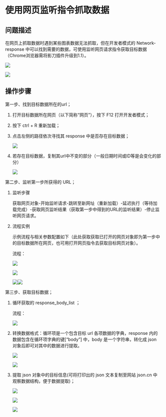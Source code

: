# 使用网页监听指令抓取数据

## 问题描述

在网页上抓取数据时遇到某些图表数据无法抓取，但在开发者模式的 Network-response 中可以找到需要的数据，可使用监听网页请求指令获取目标数据（Chrome浏览器需将影刀插件升级到1.1）。

![](../img/如何使用网页监听指令抓取数据1597643771488-6e08c3fd-1d49-41be-951c-1a80ad4184c5.png)

![](../img/如何使用网页监听指令抓取数据1597643776196-514912ba-d535-4ad2-9bd8-adfc43bf6df5.png)

## 操作步骤

第一步、找到目标数据所在的url；

1. 打开目标数据所在网页（以下简称“网页”），按下 F12 打开开发者模式；

2. 按下 ctrl + R 重新加载；

3. 点击左侧的路径依次寻找其 response 中是否存在目标数据；

   ![](../img/如何使用网页监听指令抓取数据1597643810331-075e332e-81ac-4d72-8fde-459114dfc2bb.png)

4. 若存在目标数据，复制其url中不变的部分（一般日期时间或ID等是会变化的部分）

   ![](../img/如何使用网页监听指令抓取数据1597643838311-ab28e4ab-770f-4763-9ef1-6105da63f992.png)

第二步、监听第一步所获得的 URL；

1. 监听步骤

   获取网页对象-开始监听请求-跳转至新网址（重新加载）-延迟执行（等待加载完成）-获取网页监听结果（获取第一步中得到的URL的监听结果）-停止监听网页请求。

2. 流程实例

   示例流程与相关参数配置如下（此处获取获取已打开的网页对象即为第一步中的目标数据所在网页，也可用打开网页指令去获取目标网页对象）。

   流程：

   ![](../img/如何使用网页监听指令抓取数据1597643846718-ea487efb-9a87-4418-bdab-b4f925b22998.png)

   ![](../img/如何使用网页监听指令抓取数据1597643862720-080dce77-e548-4d64-8368-ec2950fb864b.png)

   ![](../img/如何使用网页监听指令抓取数据1597643866733-a393193b-b83d-418e-9b24-cecc0a14711f.png)![](../img/如何使用网页监听指令抓取数据1597643878133-77f2b724-1f96-430f-a565-441ddc712c3e.png)

第三步、获取目标数据；

1. 循环获取的 response_body_list ；

   流程：

   ![](../img/如何使用网页监听指令抓取数据1597643903694-ff4959cd-2506-4d3e-b79c-42d5ca252a49.png)

2. 转换数据格式：循环项是一个包含目标 url 各项数据的字典，response 内的数据包含在循环项字典的键[“body”] 中，body 是一个字符串，转化成 json 对象后即可对其中的数据进行提取。

   ![](../img/如何使用网页监听指令抓取数据1597644015018-784fc4f0-f914-4874-b746-a566b9915f26.png)

   ![](../img/如何使用网页监听指令抓取数据1597643917136-49fa1dcb-e15c-441e-aff0-c91a014f92fd.png)
   
3. 提取 json 对象中的目标信息(可将打印出的 json 文本复制至网站 json.cn 中观察数据结构，便于数据提取)；

   ![](../img/如何使用网页监听指令抓取数据1597643950761-037c0117-d7c8-4c82-8fe4-1cd569242450.png)

   ![](../img/如何使用网页监听指令抓取数据1597643985711-5860a304-1dbf-400f-bd0f-3b3f9dd83aa5.png)

   ![](../img/如何使用网页监听指令抓取数据1597643993085-5dcdb621-60c2-4846-86c2-a2361e964a5c.png)


